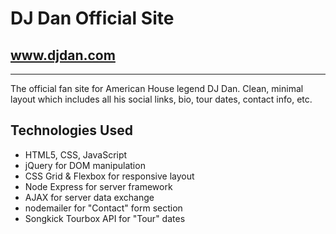 # DJ Dan Official Site
## www.djdan.com
---
The official fan site for American House legend DJ Dan. Clean, minimal layout which includes all his social links, bio, tour dates, contact info, etc.

## Technologies Used

+ HTML5, CSS, JavaScript
+ jQuery for DOM manipulation
+ CSS Grid & Flexbox for responsive layout
+ Node Express for server framework
+ AJAX for server data exchange
+ nodemailer for "Contact" form section
+ Songkick Tourbox API for "Tour" dates
